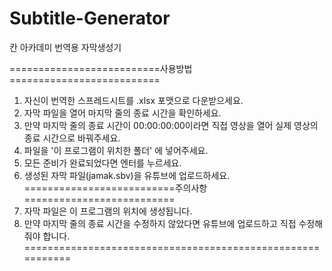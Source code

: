 # Subtitle-Generator
칸 아카데미 번역용 자막생성기

==========================사용방법==========================
  1. 자신이 번역한 스프레드시트를 .xlsx 포맷으로 다운받으세요.   
  2. 자막 파일을 열어 마지막 줄의 종료 시간을 확인하세요. 
  3. 만약 마지막 줄의 종료 시간이 00:00:00:00이라면 직접 영상을 
     열어 실제 영상의 종료 시간으로 바꿔주세요. 
  4. 파일을 '이 프로그램이 위치한 폴더' 에 넣어주세요.
  5. 모든 준비가 완료되었다면 엔터를 누르세요.
  6. 생성된 자막 파일(jamak.sbv)을 유튜브에 업로드하세요.
==========================주의사항==========================
  1. 자막 파일은 이 프로그램의 위치에 생성됩니다.
  2. 만약 마지막 줄의 종료 시간을 수정하지 않았다면 유튜브에 
     업로드하고 직접 수정해줘야 합니다.
===========================================================
